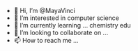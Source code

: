 - 👋 Hi, I’m @MayaVinci
- 👀 I’m interested in computer science
- 🌱 I’m currently learning ...  chemistry edu
- 💞️ I’m looking to collaborate on ...
- 📫 How to reach me ...

<!---
MayaVinci/MayaVinci is a ✨ special ✨ repository because its `README.md` (this file) appears on your GitHub profile.
You can click the Preview link to take a look at your changes.
--->
